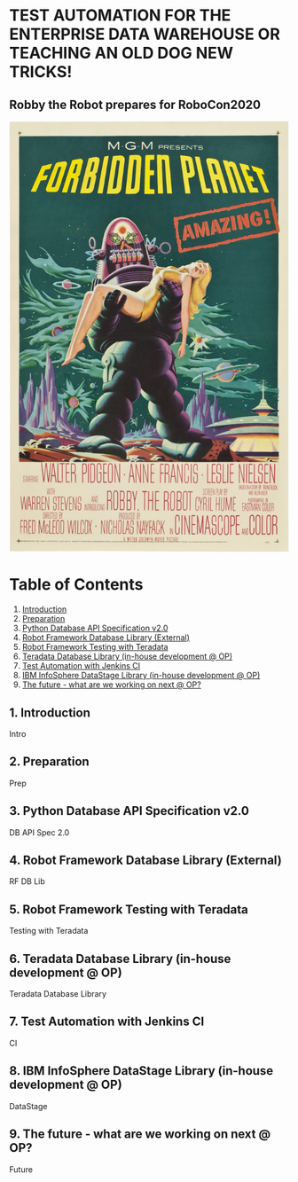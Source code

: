 # TEST AUTOMATION FOR THE ENTERPRISE DATA WAREHOUSE OR TEACHING AN OLD DOG NEW TRICKS!
## Robby the Robot prepares for RoboCon2020
![Robby the Robot](src/images/Forbiddenplanetposter.jpg)

# Table of Contents
1. [Introduction](#1-introduction)
2. [Preparation](#2-preparation)
3. [Python Database API Specification v2.0](#3-python-database-api-specification-v20)
4. [Robot Framework Database Library (External)](#4-robot-framework-database-library-external)
5. [Robot Framework Testing with Teradata](#5-robot-framework-testing-with-teradata)
6. [Teradata Database Library (in-house development @ OP)](#6-teradata-database-library-in-house-development--op)
7. [Test Automation with Jenkins CI](#7-test-automation-with-jenkins-ci)
8. [IBM InfoSphere DataStage Library (in-house development @ OP)](#8-ibm-infosphere-datastage-library-in-house-development--op)
9. [The future - what are we working on next @ OP?](#9-the-future---what-are-we-working-on-next--op)

## 1. Introduction
Intro

## 2. Preparation
Prep

<a name="toc_3"></a>
## 3. Python Database API Specification v2.0
DB API Spec 2.0

## 4. Robot Framework Database Library (External)
RF DB Lib

## 5. Robot Framework Testing with Teradata
Testing with Teradata

## 6. Teradata Database Library (in-house development @ OP)
Teradata Database Library

## 7. Test Automation with Jenkins CI
CI

## 8. IBM InfoSphere DataStage Library (in-house development @ OP)
DataStage

## 9. The future - what are we working on next @ OP?
Future
